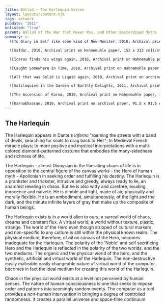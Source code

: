 ```yaml
---
title: Ballad ~ The Harlequin Series
layout: layouts/content.njk
tags: artwork
pubdate: "2011"
unlisted: "true"
parent: Ballad of the War that Never Was, and Other Basterdised Myths
summary: >-
  ![To Glory in Self like some kind of New Monster, 2010, Archival print on Hahnemuhle paper, 182 x 121 cm.jpg](/static/img/Ali%20Akbar%20Mehta_Harlequin%20Series;%20To%20Glory%20in%20Self,%20like%20some%20kind%20of%20New%20Monster,%202010,%20Archival%20print%20on%20Hahnemuhle%20paper,%20182%20x%20121%20cm.jpg)

  ![Safdar, 2010, Archival print on Hahnemuhle paper, 152 x 213 cm](/static/img/Ali%20Akbar%20Mehta_Harlequin%20Series;%20Safdar,%202010,%20Archival%20print%20on%20Hahnemuhle%20paper,%20152%20x%20213%20cm.jpg)

  ![Icarus finds his wings again, 2010, Archival print on Hahnemuhle paper, 182 x 121 cm](/static/img/Ali%20Akbar%20Mehta_Harlequin%20Series;%20Icarus%20finds%20his%20wings%20again,%202010,%20Archival%20print%20on%20Hahnemuhle%20paper,%20182%20x%20121%20cm.jpg)

  ![Caught Somewhere in Time, 2010, Archival print on Hahnemuhle paper, 182 x 152 cm](/static/img/Ali-Akbar-Mehta_Harlequin-Series-Caught-Somewhere-in-Time-2010-Archival-print-on-Hahnemuhle-paper-182-x-152-cm.jpg)

  ![All that was Solid is Liquid again, 2010, Archival print on archival paper, 229 x 152 cm](/static/img/Ali-Akbar-Mehta_Harlequin-Series-All-that-was-Solid-is-Liquid-again-2010-Archival-print-on-archival-paper-229-x-152-cm.jpg)

  ![Soliloquies in the Garden of Earthly Delights, 2011, Archival print on Hahnemuhle paper, 229 x 152 cm](/static/img/Ali%20Akbar%20Mehta_Harlequin%20Series;%20Soliloquies%20in%20the%20Garden%20of%20Earthly%20Delights,%202011,%20Archival%20print%20on%20Hahnemuhle%20paper,%20229%20x%20152%20cm.jpg)

  ![The Ascension of Karna, 2010, Archival print on Hahnemuhle paper, 121 x 91.5 cm](/static/img/Ali%20Akbar%20Mehta_The%20Ascension%20of%20Karna,%202010,%20Archival%20print%20on%20Hahnemuhle%20paper,%20121%20x%2091.5%20cm.jpg)

  ![Karnabhaaram, 2010, Archival print on archival paper, 91.5 x 91.5 cm](/static/img/Ali%20AKbar%20Mehta_Karnabhaaram,%202010,%20Archival%20print%20on%20archival%20paper,%2091.5%20x%2091.5%20cm.jpg)
---
```

## The Harlequin

The Harlequin appears in Dante's _Inferno_ "roaming the streets with a band of devils, searching for souls to drag back to Hell"; In Medieval French miracle plays; to more positive and mystical interpretations with a multi-colored diamond-patterned costume that embodies the many-sidedness and richness of life.

The Harlequin - almost Dionysian in the liberating chaos of life is in opposition to the central figure of the canvas works - the Hero of human myth - Apollonian in seeking order and fulfilling his destiny. The Harlequin is a prankster and trickster, intrusive and greedy, always ready to lie, an anarchist reveling in chaos. But he is also witty and carefree, exuding innocence and naiveté. He is nimble and light, made of air, physically and morally flexible. He is an embodiment, simultaneously, of the light and the dark, and the minute infinite layers of gray that make up the composite of human beings.

The Harlequin exists is in a world alien to ours; a surreal world of chaos, dreams and constant flux. A virtual world, a world without texture, plastic, strange. The world of the Hero even though stripped of cultural markers and non-specific to any culture is still within the physical known realm. The physical medium, therefore, of oil on canvas of the Hero, becomes inadequate for the Harlequin. The polarity of the 'Noble' and self sacrificing Hero and the Harlequin is reflected in the polarity of the two worlds, and the two mediums. The organic and the physical world of the hero, and the synthetic, artificial and virtual world of the Harlequin. The non-destructive easily malleable easily changeable nature of virtual world of the computer becomes in fact the ideal medium for creating this world of the Harlequin.

Chaos in the physical world exists at a level not perceived by human senses. The nature of human consciousness is one that seeks to impose order and patterns into seemingly random events. The computer as a tool provides a non-human intervention in bringing a degree of controlled randomness. It creates a parallel universe and space-time continuum
